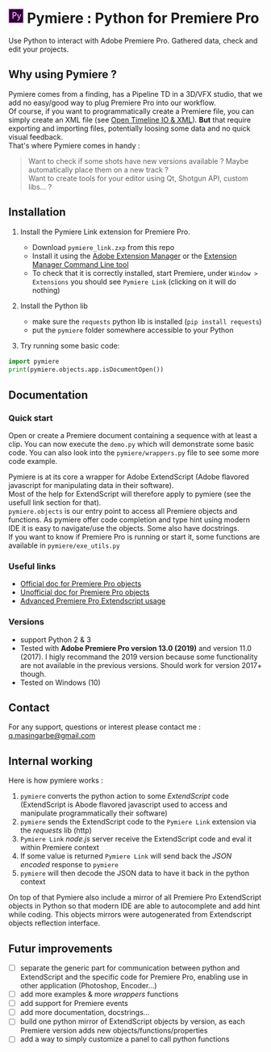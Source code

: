 # ![Pymiere logo](logo.png) Pymiere : Python for Premiere Pro
Use Python to interact with Adobe Premiere Pro. Gathered data, check and edit your projects.

## Why using Pymiere ?
Pymiere comes from a finding, has a Pipeline TD in a 3D/VFX studio, that we add no easy/good way to plug Premiere Pro into our workflow.   
Of course, if you want to programmatically create a Premiere file, you can simply create an XML file (see [Open Timeline IO & XML](https://opentimelineio.readthedocs.io/en/latest/tutorials/adapters.html#final-cut-pro-xml)). **But** that require exporting and importing files, potentially loosing some data and no quick visual feedback.     
That's where Pymiere comes in handy :
> Want to check if some shots have new versions available ? Maybe automatically place them on a new track ?  
> Want to create tools for your editor using Qt, Shotgun API, custom libs... ?

## Installation
  1. Install the Pymiere Link extension for Premiere Pro.
      * Download `pymiere_link.zxp` from this repo
      * Install it using the [Adobe Extension Manager](https://www.adobe.com/exchange/em_download/) or the [Extension Manager Command Line tool](https://partners.adobe.com/exchangeprogram/creativecloud/support/exman-com-line-tool.html)
      * To check that it is correctly installed, start Premiere, under `Window > Extensions` you should see `Pymiere Link` (clicking on it will do nothing)
  
  2. Install the Python lib
      * make sure the `requests` python lib is installed (`pip install requests`)
      * put the `pymiere` folder somewhere accessible to your Python
      
  3. Try running some basic code:
```python
import pymiere
print(pymiere.objects.app.isDocumentOpen())
```

## Documentation
### Quick start
Open or create a Premiere document containing a sequence with at least a clip. You can now execute the `demo.py` which will demonstrate some basic code. You can also look into the `pymiere/wrappers.py` file to see some more code example.   

Pymiere is at its core a wrapper for Adobe ExtendScript (Adobe flavored javascript for manipulating data in their software).   
Most of the help for ExtendScript will therefore apply to pymiere (see the usefull link section for that).    
`pymiere.objects` is our entry point to access all Premiere objects and functions. As pymiere offer code completion and type hint using modern IDE it is easy to navigate/use the objects. Some also have docstrings.    
If you want to know if Premiere Pro is running or start it, some functions are available in `pymiere/exe_utils.py`

### Useful links
* [Official doc for Premiere Pro objects](http://ppro.aenhancers.com/)
* [Unofficial doc for Premiere Pro objects](http://www.brysonmichael.com/premiereapi/objects)
* [Advanced Premiere Pro Extendscript usage](https://github.com/Adobe-CEP/Samples/blob/master/PProPanel/jsx/PPRO/Premiere.jsx)

### Versions
  * support Python 2 & 3   
  * Tested with **Adobe Premiere Pro version 13.0 (2019)** and version 11.0 (2017). I higly recommand the 2019 version because some functionality are not available in the previous versions. Should work for version 2017+ though.
  * Tested on Windows (10)

## Contact
For any support, questions or interest please contact me : <a href="mailto:q.masingarbe@gmail.com">q.masingarbe@gmail.com</a>

## Internal working
Here is how pymiere works :
1. `pymiere` converts the python action to some _ExtendScript_ code (ExtendScript is Abode flavored javascript used to access and manipulate programmatically their software)
2. `pymiere` sends the ExtendScript code to the `Pymiere Link` extension via the _requests_ lib (http)
3. `Pymiere Link` _node.js_ server receive the ExtendScript code and eval it within Premiere context
4. If some value is returned `Pymiere Link` will send back the _JSON encoded_ response to `pymiere`
5. `pymiere` will then decode the JSON data to have it back in the python context

On top of that Pymiere also include a mirror of all Premiere Pro ExtendScript objects in Python so that modern IDE are able to autocomplete and add hint while coding.
This objects mirrors were autogenerated from Extendscript objects reflection interface.

## Futur improvements
 - [ ] separate the generic part for communication between python and ExtendScript and the specific code for Premiere Pro, enabling use in other application (Photoshop, Encoder...)
 - [ ] add more examples & more _wrappers_ functions
 - [ ] add support for Premiere events
 - [ ] add more documentation, docstrings...
 - [ ] build one python mirror of ExtendScript objects by version, as each Premiere version adds new objects/functions/properties
 - [ ] add a way to simply customize a panel to call python functions